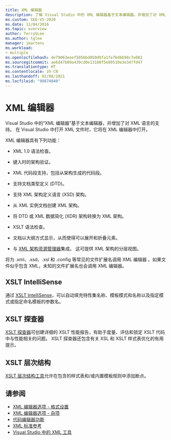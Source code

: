 ```yaml
---
title: XML 编辑器
description: 了解 Visual Studio 中的 XML 编辑器基于文本编辑器，并增加了对 XML 语言的支持。
ms.custom: SEO-VS-2020
ms.date: 11/04/2016
ms.topic: overview
author: TerryGLee
ms.author: tglee
manager: jmartens
ms.workload:
- multiple
ms.openlocfilehash: de79063eeef5056bd850d8fa1fe76d6698c7e082
ms.sourcegitcommit: ae6d47b09a439cd0e13180f5e89510e3e347fd47
ms.translationtype: HT
ms.contentlocale: zh-CN
ms.lasthandoff: 02/08/2021
ms.locfileid: "99874840"
---
```

# <a name="xml-editor"></a>XML 编辑器

Visual Studio 中的“XML 编辑器”基于文本编辑器，并增加了对 XML 语言的支持。 在 Visual Studio 中打开 XML 文件时，它将在 XML 编辑器中打开。

XML 编辑器具有下列功能：

- XML 1.0 语法检查。

- 键入时的架构验证。

- XML 代码段支持，包括从架构生成的代码段。

- 支持文档类型定义 (DTD)。

- 支持 XML 架构定义语言 (XSD) 架构。

- 从 XML 实例文档创建 XML 架构。

- 将 DTD 或 XML 数据简化 (XDR) 架构转换为 XML 架构。

- XSLT 语法检查。

- 文档以大纲方式显示，从而使得可以展开和折叠元素。

- 与 [XML 架构资源管理器](../xml-tools/xml-schema-explorer.md)集成。 这可提供 XML 架构的分层视图。

将为 .xml、.xsd、.xsl 和 .config 等常见的文件扩展名调用 XML 编辑器   。如果文件似乎包含 XML，未知的文件扩展名也会调用 XML 编辑器。

## <a name="xslt-intellisense"></a>XSLT IntelliSense

通过 [XSLT IntelliSense](../xml-tools/xml-editor-intellisense-features.md)，可以自动填充特性集名称、模板模式和名称以及指定模式或指定命名模板的参数名。

## <a name="xslt-profiler"></a>XSLT 探查器

[XSLT 探查器](../xml-tools/xslt-profiler.md)可创建详细的 XSLT 性能报告，有助于度量、评估和锁定 XSLT 代码中与性能相关的问题。 XSLT 探查器还包含有关 XSL 和 XSLT 样式表优化的有用提示。

## <a name="xslt-hierarchy"></a>XSLT 层次结构

[XSLT 层次结构工具](../xml-tools/walkthrough-using-xslt-hierarchy.md)允许在包含的样式表和/或内置模板规则中添加断点。

## <a name="see-also"></a>请参阅

- [XML 编辑器选项 - 格式设置](../ide/reference/options-text-editor-xml-formatting.md)
- [XML 编辑器选项 - 杂项](../ide/reference/options-text-editor-xml-miscellaneous.md)
- [代码编辑器功能](../ide/writing-code-in-the-code-and-text-editor.md)
- [XML 标准参考](/previous-versions/dotnet/netframework-4.0/ms256177(v=vs.100))
- [Visual Studio 中的 XML 工具](../xml-tools/xml-tools-in-visual-studio.md)